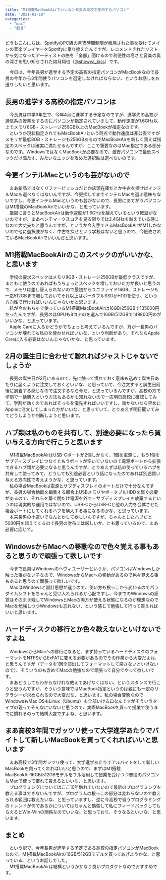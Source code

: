 ```yaml
---
title: "M1搭載MacBookAirでいいな＞長男の高校で使用するパソコン"
date: "2021-01-19"
categories: 
  - "mac"
  - "戯言"
---
```


どうもこんにちは、SpotifyのPC版の月15時間制限が撤廃された事を受けてメインの音楽プレイヤーをSpotifyに乗り換えたんですが、レコメンドされたリストから気になったアーティストの曲を「全部」聞けるので利便性の高さと音楽の奥の深さを思い知らされた如月翔也（[@showya\_kiss](http://twitter.com/showya_kiss)）です。  
  
　今日は、今年長男が進学する予定の高校の指定パソコンがMacBookなので長男の今年から3年間使うパソコンを選定しなければならない、というお話しをお送りしたいと思います。  

## 長男の進学する高校の指定パソコンは

　今長男は中学3年生で、今年4月に進学する予定なのですが、進学先の高校が通信系の授業をするのにパソコンが指定されていまして、動作速度が1.6GHz以上でメモリ8GB・ストレージ256GB以上のMacBookが指定なのです。  
　というか現状指定されてもMacBookAirという時点で動作速度は非公表ですがメモリが最低8GB・ストレージも256GBあるのでMacBookAirを新しく買えば指定のスペックは確実に満たせるんですが、ここで重要なのはMac指定である部分なのです。WindowsではなくMacBookが必要なので、激安パソコンで最低スペックだけ満たす、みたいなエッジを攻めた選択肢は選べないのです。  

## 今更インテルMacというのも芸がないので

　まあ新品ではなくリファービッシュだとか店頭在庫だとか中古を探せばインテルMacも選べなくはないんですが、今更探してまでインテルMacを選ぶ意味もないですし、今更インテルMacというのも芸がないので、長男にあてがうパソコンはM1搭載のMacBookAirでいいかな、と思っています。  
　厳密に言うとMacBookAirは動作速度が1.6GHzを越えているという確証がないのですが、まあベンチマークスコアを見る限りでは2.4GHzを越えている感じなので大丈夫だと思うんですが、というか今入手できるMacBookAirがM1しかないので他に選択肢がなく、中古を探せという学校はないと思うので、今販売されているMacBookAirでいいんだと思います。  

## M1搭載MacBookAirのこのスペックのがいいかな、と思います

　学校の要求スペックはメモリ8GB・ストレージ256GBが最低クラスですが、まともに使うのであればもうちょっとスペックを増しておいた方が良いと思うので、メモリは差し替えられないので最初からユニファイド16GB、ストレージも一応512GBまで増しておいてそれ以上はポータブルSSDかHDDを使う、という方向性で行ければいいんじゃないかと思います。  
　私が今おもちゃで使っているM1搭載MacBookAirは16GB/256GBで135000円だったんですが、長男のはGPUも8コアのを選んで16GB/512GBで149800円のがいいかな、と思っています。  
　Apple Careに入るかどうかでちょっと考えているんですが、万が一長男のパソコンが壊れても私のを使わせればいいな、という判断があり、それならApple Careに入る必要はないんじゃないかな、と思っています。  

## 2月の誕生日に合わせて贈れればジャストじゃないでしょうか

　長男の誕生日が2月にあるので、先に触って慣れておく意味も込めて誕生日あたりに届くように注文しておくといいな、と思っていて、今注文すると誕生日前後に到着する感じなので注文するなら今だ、と思っているんですが、高校の方で学割で一括購入という方法もあるかも知れないので一応明日高校に確認してみて、学割が効くのであればそっちを優先すればいいですし、効かないなら早めにAppleに注文してしまった方がいいな、と思っていて、とりあえず明日聞いてみてどうしようか判断しようと思います。  

## ハブ類は私のものを共有して、別途必要になったら買い与える方向で行こうと思います

　M1搭載MacBookAirはUSB-Cポートが2個しかなく、1個を電源に、もう1個をサブディスプレイにつなぐともうポートが空いていないので電源ポートから拡張できるハブ類が必要になると思うんですが、とりあえずは私の使っているハブを共有して使ってみて、どうしても別途必要という話になったのであれば別途買い与える方向性で考えようかな、と思っています。  
　私の場合MacBookは電源とサブディスプレイのポートだけで十分なんですが、長男の場合動画を編集する都合上USBメモリやポータブルHDDを繋ぐ必要があるので、それらを繋ぐ間だけ電源を外す・サブディスプレイを放棄するというのは現実的な運用ではないので、USB-CからUSB-Cと他の入力を合体させた複合ポートにしてくれるハブを購入する事になるのかな、と思っています。  
　本来長男の小遣いでなんとかして欲しいんですが、ちゃんとしたハブだと5000円を越えてくるので長男の財布には厳しいか、とも思っているので、まあ必要に応じて。  

## WindowsからMacへの移動なので色々覚える事もあると思うので頑張って欲しいです

　今まで長男はWindowsのヘヴィユーザーというか、パソコンはWindowsしか触った事がない子なので、WindowsからMacへの移動があるので色々覚える事もあると思うので頑張って欲しいです。  
　MacはWindowsと設計思想が違うので、使い方も根っこから変わるのでパラダイムシフトをちゃんと受け入れられるか心配ですし、今までのWindowsの感覚はそのまま残してWindowsとMacの両方が使える状態になるのが理想なのでMacを勉強しつつWindowsも忘れない、という感じで勉強して行って貰えればいいと思います。  

## ハードディスクの移行とか色々教えないといけないですよね

　WindowsからMacへの移行になると、まず持っているハードディスクのフォーマットをNTFSからExFATに変える必要があるのでその作業から大変だよね、と思うんですが（データを1回全部出してフォーマットして戻さないといけないので）、そういうのも含めてMacの勉強なので頑張って自分でやって欲しいです。  
　まあどうしてもわからなけれな教えてあげなくはない、というスタンスで行こうと思うんですが、そういう意味ではMacBook指定というのは親にも一定のリテラシーが求められるので大変だな、と思います。私の場合変態なのでWindowsもMac OSもLinux（Ubuntu）も全部いける口なんですがそういうタイプの親ってそんなにいないと思うので、実際MacBookを買って授業で使うまでに慣れるのって結構大変ですよね、と思います。  

## まあ高校3年間でガッツリ使って大学進学あたりでバイトして新しいMacBookを買ってくれればいいと思います

　まあ高校で3年間ガッツリ使って、大学進学あたりでアルバイトをして新しいMacBookを買ってくれればいいと思うので、まずはM1搭載MacBookAir16GB/512GBモデルをフル活用して授業を受けつつ普段のパソコンもMacで使って慣れて貰えるといいな、と思います。  
　プログラミングについてはここ10年触れていないので最新のプログラミングを教える事はできないんですが、プログラムの根っこの部分は変わらないので教えられる範囲は教えたいな、と思っていますし、逆に今高校で習うプログラミングのトレンドが何であるかについてはちゃんと勉強して私にフィードバックしてもらえるとWin-Winの関係なのでいいな、と思っており、そうなるといいな、と思います。  

## まとめ

　という訳で、今年長男が進学する予定である高校の指定パソコンがMacBookなので、M1搭載MacBookAirの16GB/512GBモデルを買ってあげようかな、と思っている、というお話しでした。  
　M1搭載MacBookAirは結構というかかなり良いプロダクトなのでおすすめです。
